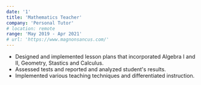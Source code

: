 ```yaml
---
date: '1'
title: 'Mathematics Teacher'
company: 'Personal Tutor'
# location: remote
range: 'May 2019 - Apr 2021'
# url: 'https://www.magnonsancus.com/'
---
```


- Designed and implemented lesson plans that incorporated Algebra I and II, Geometry, Stastics and Calculus.
- Assessed tests and reported and analyzed student's results.
- Implemented various teaching techniques and differentiated instruction.
